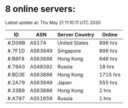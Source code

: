 # 8 online servers:

Latest update at: Thu May 21 11:10:11 UTC 2020

| ID | ASN | Server Country | Online |
| -- | --- | -------------- | ------ |
| #.D09B | AS174 | United States | 896 hrs |
| #.7F1D | AS63949 | Singapore | 896 hrs |
| #.B6F8 | AS63888 | Hong Kong | 646 hrs |
| #.79A3 | AS49392 | Russia | 18 hrs |
| #.BD3E | AS63888 | Hong Kong | 1715 hrs |
| #.2A79 | AS63949 | Japan | 555 hrs |
| #.33B9 | AS63888 | Hong Kong | 2 hrs |
| #.A797 | AS51659 | Russia | 1 hrs |

